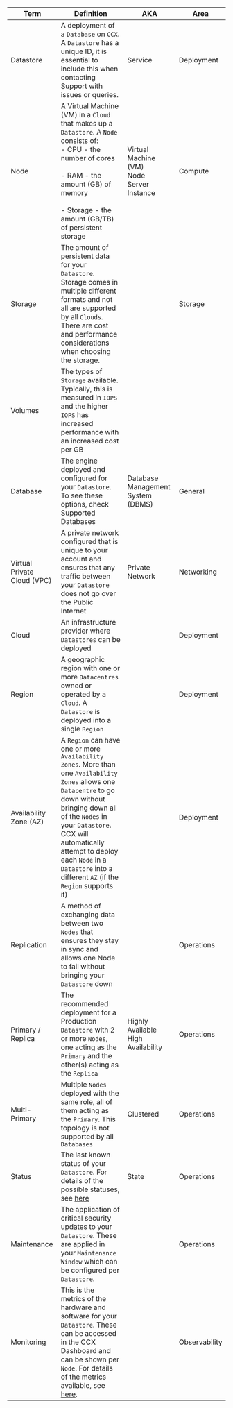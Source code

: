 <!-- Parent: CCX-Docs --> 
<!-- Parent: End-Users --> 
<!-- Title: Glossary --> 

| **Term** | **Definition** | **AKA** | **Area** |
| -------- | ------------- | --------- | -------- |
| Datastore | A deployment of a `Database` on `CCX`. A `Datastore` has a unique ID, it is essential to include this when contacting Support with issues or queries. | Service | Deployment |
| Node | A Virtual Machine (VM) in a `Cloud` that makes up a `Datastore`. A `Node` consists of:<br/>- CPU - the number of cores <br/>  <br/>- RAM - the amount (GB) of memory<br/>  <br/>- Storage - the amount (GB/TB) of persistent storage | Virtual Machine (VM)<br/>Node<br/>Server<br/>Instance | Compute |
| Storage | The amount of persistent data for your `Datastore`.<br/>Storage comes in multiple different formats and not all are supported by all `Clouds`. There are cost and performance considerations when choosing the storage. |  | Storage |
| Volumes | The types of `Storage` available. Typically, this is measured in `IOPS` and the higher `IOPS` has increased performance with an increased cost per GB |  |  |
| Database | The engine deployed and configured for your `Datastore`. To see these options, check Supported Databases | Database Management System (DBMS) | General |
| Virtual Private Cloud (VPC) | A private network configured that is unique to your account and ensures that any traffic between your `Datastore` does not go over the Public Internet | Private Network | Networking |
| Cloud | An infrastructure provider where `Datastores` can be deployed |  | Deployment |
| Region | A geographic region with one or more `Datacentres` owned or operated by a `Cloud`. A `Datastore` is deployed into a single `Region` |  | Deployment |
| Availability Zone (AZ) | A `Region` can have one or more `Availability Zones`. More than one `Availability Zones` allows one `Datacentre` to go down without bringing down all of the `Nodes` in your `Datastore`.<br/>CCX will automatically attempt to deploy each `Node` in a `Datastore` into a different `AZ` (if the `Region` supports it) |  | Deployment |
| Replication | A method of exchanging data between two `Nodes` that ensures they stay in sync and allows one Node to fail without bringing your `Datastore` down |  | Operations |
| Primary / Replica | The recommended deployment for a Production `Datastore` with 2 or more `Nodes`, one acting as the `Primary` and the other(s) acting as the `Replica` | Highly Available<br/>High Availability | Operations |
| Multi-Primary | Multiple `Nodes` deployed with the same role, all of them acting as the `Primary`. This topology is not supported by all `Databases` | Clustered | Operations |
| Status | The last known status of your `Datastore`. For details of the possible statuses, see [here](./Datastore-Statuses.md) | State | Operations |
| Maintenance | The application of critical security updates to your `Datastore`. These are applied in your `Maintenance Window` which can be configured per `Datastore`. |  | Operations |
| Monitoring | This is the metrics of the hardware and software for your `Datastore`. These can be accessed in the CCX Dashboard and can be shown per `Node`. For details of the metrics available, see [here](./Observability/Metrics/Introduction.md). |  | Observability |
